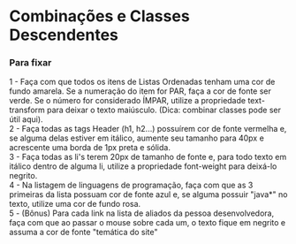 <h1>Combinações e Classes Descendentes</h1>
<h3> Para fixar</h3>
<p>
1 - Faça com que todos os itens de Listas Ordenadas tenham uma cor de fundo amarela. Se a numeração do item for PAR, faça a cor de fonte ser verde. Se o número for considerado ÍMPAR, utilize a propriedade text-transform para deixar o texto maiúsculo. (Dica: combinar classes pode ser útil aqui). <br>
2 - Faça todas as tags Header (h1, h2...) possuírem cor de fonte vermelha e, se alguma delas estiver em itálico, aumente seu tamanho para 40px e acrescente uma borda de 1px preta e sólida.<br>
3 - Faça todas as li's terem 20px de tamanho de fonte e, para todo texto em itálico dentro de alguma li, utilize a propriedade font-weight para deixá-lo negrito.<br>
4 - Na listagem de linguagens de programação, faça com que as 3 primeiras da lista possuam cor de fonte azul e, se alguma possuir "java*" no texto, utilize uma cor de fundo rosa.<br>
5 - (Bônus) Para cada link na lista de aliados da pessoa desenvolvedora, faça com que ao passar o mouse sobre cada um, o texto fique em negrito e assuma a cor de fonte "temática do site"
</p>
